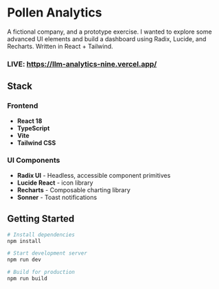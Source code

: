 # Pollen Analytics

A fictional company, and a prototype exercise. I wanted to explore some advanced UI elements and build a dashboard using Radix, Lucide, and Recharts. Written in React + Tailwind.

### LIVE: https://llm-analytics-nine.vercel.app/

## Stack

### Frontend
- **React 18** 
- **TypeScript** 
- **Vite** 
- **Tailwind CSS**

### UI Components
- **Radix UI** - Headless, accessible component primitives
- **Lucide React** - icon library
- **Recharts** - Composable charting library
- **Sonner** - Toast notifications

## Getting Started

```bash
# Install dependencies
npm install

# Start development server
npm run dev

# Build for production
npm run build
```